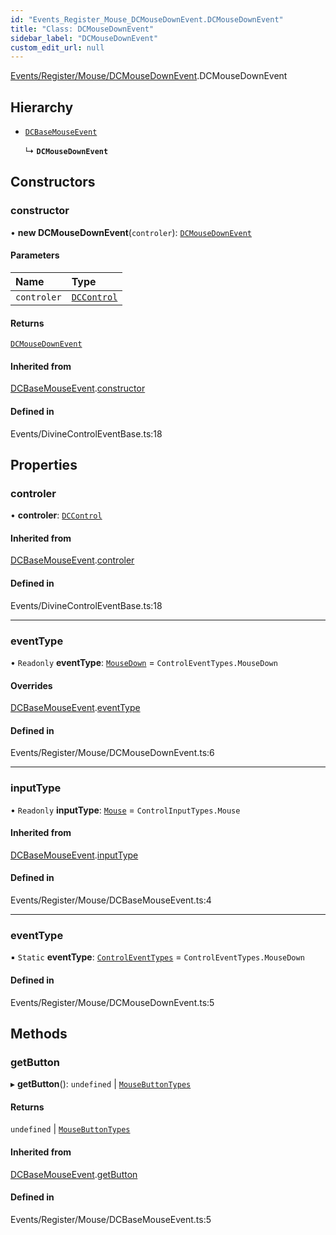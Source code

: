 ```yaml
---
id: "Events_Register_Mouse_DCMouseDownEvent.DCMouseDownEvent"
title: "Class: DCMouseDownEvent"
sidebar_label: "DCMouseDownEvent"
custom_edit_url: null
---
```


[Events/Register/Mouse/DCMouseDownEvent](../modules/Events_Register_Mouse_DCMouseDownEvent.md).DCMouseDownEvent

## Hierarchy

- [`DCBaseMouseEvent`](Events_Register_Mouse_DCBaseMouseEvent.DCBaseMouseEvent.md)

  ↳ **`DCMouseDownEvent`**

## Constructors

### constructor

• **new DCMouseDownEvent**(`controler`): [`DCMouseDownEvent`](Events_Register_Mouse_DCMouseDownEvent.DCMouseDownEvent.md)

#### Parameters

| Name | Type |
| :------ | :------ |
| `controler` | [`DCControl`](Controls_DCControl.DCControl.md) |

#### Returns

[`DCMouseDownEvent`](Events_Register_Mouse_DCMouseDownEvent.DCMouseDownEvent.md)

#### Inherited from

[DCBaseMouseEvent](Events_Register_Mouse_DCBaseMouseEvent.DCBaseMouseEvent.md).[constructor](Events_Register_Mouse_DCBaseMouseEvent.DCBaseMouseEvent.md#constructor)

#### Defined in

Events/DivineControlEventBase.ts:18

## Properties

### controler

• **controler**: [`DCControl`](Controls_DCControl.DCControl.md)

#### Inherited from

[DCBaseMouseEvent](Events_Register_Mouse_DCBaseMouseEvent.DCBaseMouseEvent.md).[controler](Events_Register_Mouse_DCBaseMouseEvent.DCBaseMouseEvent.md#controler)

#### Defined in

Events/DivineControlEventBase.ts:18

___

### eventType

• `Readonly` **eventType**: [`MouseDown`](../enums/Events_Event_types.ControlEventTypes.md#mousedown) = `ControlEventTypes.MouseDown`

#### Overrides

[DCBaseMouseEvent](Events_Register_Mouse_DCBaseMouseEvent.DCBaseMouseEvent.md).[eventType](Events_Register_Mouse_DCBaseMouseEvent.DCBaseMouseEvent.md#eventtype)

#### Defined in

Events/Register/Mouse/DCMouseDownEvent.ts:6

___

### inputType

• `Readonly` **inputType**: [`Mouse`](../enums/Controls_Control_types.ControlInputTypes.md#mouse) = `ControlInputTypes.Mouse`

#### Inherited from

[DCBaseMouseEvent](Events_Register_Mouse_DCBaseMouseEvent.DCBaseMouseEvent.md).[inputType](Events_Register_Mouse_DCBaseMouseEvent.DCBaseMouseEvent.md#inputtype)

#### Defined in

Events/Register/Mouse/DCBaseMouseEvent.ts:4

___

### eventType

▪ `Static` **eventType**: [`ControlEventTypes`](../enums/Events_Event_types.ControlEventTypes.md) = `ControlEventTypes.MouseDown`

#### Defined in

Events/Register/Mouse/DCMouseDownEvent.ts:5

## Methods

### getButton

▸ **getButton**(): `undefined` \| [`MouseButtonTypes`](../modules/Controls_Control_types.md#mousebuttontypes)

#### Returns

`undefined` \| [`MouseButtonTypes`](../modules/Controls_Control_types.md#mousebuttontypes)

#### Inherited from

[DCBaseMouseEvent](Events_Register_Mouse_DCBaseMouseEvent.DCBaseMouseEvent.md).[getButton](Events_Register_Mouse_DCBaseMouseEvent.DCBaseMouseEvent.md#getbutton)

#### Defined in

Events/Register/Mouse/DCBaseMouseEvent.ts:5
